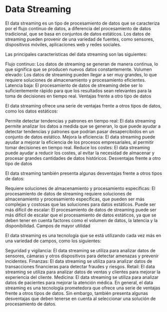 # Data Streaming
El data streaming es un tipo de procesamiento de datos que se caracteriza por el flujo continuo de datos, a diferencia del procesamiento de datos tradicional, que se basa en conjuntos de datos estáticos. Los datos de streaming pueden provenir de una variedad de fuentes, como sensores, dispositivos móviles, aplicaciones web y redes sociales.

Las principales características del data streaming son las siguientes:

Flujo continuo: Los datos de streaming se generan de manera continua, lo que significa que se producen nuevos datos constantemente.
Volumen elevado: Los datos de streaming pueden llegar a ser muy grandes, lo que requiere soluciones de almacenamiento y procesamiento eficientes.
Latencia baja: El procesamiento de datos de streaming debe ser lo suficientemente rápido para que los resultados sean relevantes para la toma de decisiones en tiempo real.
Ventajas frente a otro tipo de datos

El data streaming ofrece una serie de ventajas frente a otros tipos de datos, como los datos estáticos:

Permite detectar tendencias y patrones en tiempo real: El data streaming permite analizar los datos a medida que se generan, lo que puede ayudar a detectar tendencias y patrones que podrían pasar desapercibidos en un conjunto de datos estático.
Mejora la eficiencia: El data streaming puede ayudar a mejorar la eficiencia de los procesos empresariales, al permitir tomar decisiones en tiempo real.
Reduce los costes: El data streaming puede ayudar a reducir los costes, al evitar la necesidad de almacenar y procesar grandes cantidades de datos históricos.
Desventajas frente a otro tipo de datos

El data streaming también presenta algunas desventajas frente a otros tipos de datos:

Requiere soluciones de almacenamiento y procesamiento específicas: El procesamiento de datos de streaming requiere soluciones de almacenamiento y procesamiento específicas, que pueden ser más complejas y costosas que las soluciones para datos estáticos.
Puede ser más difícil de escalar: El procesamiento de datos de streaming puede ser más difícil de escalar que el procesamiento de datos estáticos, ya que se deben tener en cuenta factores como el volumen de datos, la latencia y la disponibilidad.
Campos de mayor utilidad

El data streaming es una tecnología que se está utilizando cada vez más en una variedad de campos, como los siguientes:

Seguridad y vigilancia: El data streaming se utiliza para analizar datos de sensores, cámaras y otros dispositivos para detectar amenazas y prevenir incidentes.
Finanzas: El data streaming se utiliza para analizar datos de transacciones financieras para detectar fraudes y riesgos.
Retail: El data streaming se utiliza para analizar datos de ventas y clientes para mejorar la experiencia del cliente.
Medicina: El data streaming se utiliza para analizar datos de pacientes para mejorar la atención médica.
En general, el data streaming es una tecnología prometedora que ofrece una serie de ventajas frente a otros tipos de datos. Sin embargo, también presenta algunas desventajas que deben tenerse en cuenta al seleccionar una solución de procesamiento de datos.
